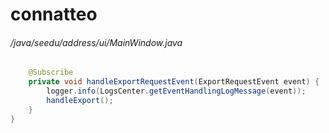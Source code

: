 # connatteo
###### /java/seedu/address/ui/MainWindow.java
``` java
    @Subscribe
    private void handleExportRequestEvent(ExportRequestEvent event) {
        logger.info(LogsCenter.getEventHandlingLogMessage(event));
        handleExport();
    }
}
```
